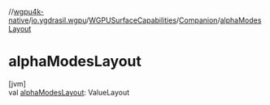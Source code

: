 //[wgpu4k-native](../../../../index.md)/[io.ygdrasil.wgpu](../../index.md)/[WGPUSurfaceCapabilities](../index.md)/[Companion](index.md)/[alphaModesLayout](alpha-modes-layout.md)

# alphaModesLayout

[jvm]\
val [alphaModesLayout](alpha-modes-layout.md): ValueLayout